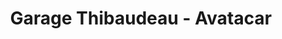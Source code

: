 ---
title: "Garage Thibaudeau - Avatacar"
url: /laiguillon-sur-vie/garage-thibaudeau-avatacar/
shop: réparation de voitures
---